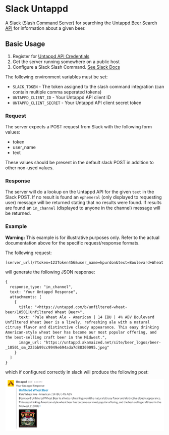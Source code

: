 # Slack Untappd

A [Slack](https://slack.com/) [(Slash Command Server)](https://api.slack.com/slash-commands) for searching the [Untappd Beer Search API](https://untappd.com/api/docs#userbeers) for information about a given beer.

## Basic Usage

1. Register for [Untappd API Credentials](https://untappd.com/api/register?register=new)
2. Get the server running somewhere on a public host
3. Configure a Slack Slash Command. [See Slack Docs](https://api.slack.com/slash-commands)

The following environment variables must be set:

* `SLACK_TOKEN` - The token assigned to the slash command integration (can contain multiple comma seperated tokens)
* `UNTAPPD_CLIENT_ID` - Your Untappd API client ID
* `UNTAPPD_CLIENT_SECRET` - Your Untappd API client secret token

### Request

The server expects a POST request from Slack with the following form values:

* token
* user_name
* text

These values should be present in the default slack POST in addition to other non-used values.

### Response

The server will do a lookup on the Untappd API for the given `text` in the Slack POST. If no result is found an `ephemeral` (only displayed to requesting user) message will be returned stating that no results were found. If results are found an `in_channel` (displayed to anyone in the channel) message will be returned.

### Example

**Warning:** This example is for illustrative purposes only. Refer to the actual documentation above for the specific request/response formats.

The following request:

```
[server_url]/?token=123Token456&user_name=kpurdon&text=Boulevard+Wheat
```

will generate the following JSON response:

```
{
  response_type: "in_channel",
  text: "Your Untappd Response",
  attachments: [
    {
      title: "<https://untappd.com/b/unfiltered-wheat-beer/10501|Unfiltered Wheat Beer>",
      text: "Pale Wheat Ale - American | 14 IBU | 4% ABV Boulevard Unfiltered Wheat Beer is a lively, refreshing ale with a natural citrusy flavor and distinctive cloudy appearance. This easy drinking American-style wheat beer has become our most popular offering, and the best-selling craft beer in the Midwest.",
      image_url: "https://untappd.akamaized.net/site/beer_logos/beer-_10501_sm_223bb99cc9949e694ada7d88309095.jpeg"
    }
  ]
}
```

which if configured correctly in slack will produce the following post:

![Slack Untappd Preview](examples/response.png)
